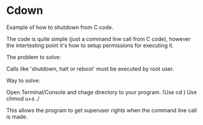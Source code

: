 # Cdown
Example of how to shutdown from C code.

   The code is quite simple (just a command line call from C code), however the intertesting point it's how to setup permissions for executing it.
   
   The problem to solve:
   
   Calls like 'shutdown, halt or reboot' must be executed by root user.
   
   Way to solve:
   
   Open Terminal/Console and chage directory to your program. (Use cd <wherever>)
   Use chmod u+s <nameOfAppWhichShutDowns>
   ./<nameOfAppWhichShutDowns>
   
   This allows the program to get superuser rights when the command line call is made.
